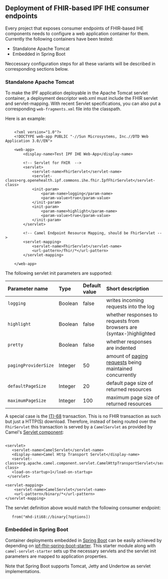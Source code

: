 
## Deployment of FHIR-based IPF IHE consumer endpoints

Every project that exposes consumer endpoints of FHIR-based IHE components needs to configure a web application
container for them. Currently the following containers have been tested:

* Standalone Apache Tomcat
* Embedded in Spring Boot

Neccessary configuration steps for all these variants will be described in corresponding sections below.

### Standalone Apache Tomcat

To make the IPF application deployable in the Apache Tomcat servlet container, a deployment descriptor web.xml
must include the FHIR servlet and servlet-mapping. With recent Servlet specifications, you can also put
a corresponding `web-fragments.xml` file into the classpath.

Here is an example:

```

    <?xml version="1.0"?>
    <!DOCTYPE web-app PUBLIC "-//Sun Microsystems, Inc.//DTD Web Application 3.0//EN">

    <web-app>
        <display-name>Test IPF IHE Web-App</display-name>

        <!-- Servlet for FHIR  -->
        <servlet>
            <servlet-name>FhirServlet</servlet-name>
            <servlet-class>org.openehealth.ipf.commons.ihe.fhir.IpfFhirServlet</servlet-class>
            <init-param>
                <param-name>logging</param-name>
                <param-value>true</param-value>
            </init-param>
            <init-param>
                <param-name>highlight</param-name>
                <param-value>true</param-value>
            </init-param>
        </servlet>
    
        <!-- Camel Endpoint Resource Mapping, should be FhirServlet -->
        <servlet-mapping>
            <servlet-name>FhirServlet</servlet-name>
            <url-pattern>/fhir/*</url-pattern>
        </servlet-mapping>
    
    </web-app>

```


The following servlet init parameters are supported:

| Parameter name       | Type       | Default value | Short description                                                                    |
|:---------------------|:-----------|:--------------|:-------------------------------------------------------------------------------------|
| `logging`            | Boolean    | false         | writes incoming requests into the log
| `highlight`          | Boolean    | false         | whether responses to requests from browsers are (syntax-)highlighted
| `pretty`             | Boolean    | false         | whether responses are indented
| `pagingProviderSize` | Integer    | 50            | amount of [paging requests] being maintained concurrently
| `defaultPageSize`    | Integer    | 20            | default page size of returned resources
| `maximumPageSize`    | Integer    | 100           | maximum page size of returned resources


A special case is the [ITI-68](../ipf-platform-camel-ihe-fhir-mhd/iti68.html) transaction. This is no FHIR
transaction as such but just a HTTP(S) download. Therefore, instead of being routed over the `FhirServlet`
this transaction is served by a `CamelServlet` as provided by Camel's [Servlet component](https://camel.apache.org/servlet.html):

```

<servlet>
   <servlet-name>CamelServlet</servlet-name>
   <display-name>Camel Http Transport Servlet</display-name>
   <servlet-class>org.apache.camel.component.servlet.CamelHttpTransportServlet</servlet-class>
   <load-on-startup>1</load-on-startup>
 </servlet>

<servlet-mapping>
    <servlet-name>CamelServlet</servlet-name>
    <url-pattern>/binary/*</url-pattern>
</servlet-mapping>

```

The servlet definition above would match the following consumer endpoint:

```
   from("mhd-iti68://binary[?options])
```



### Embedded in Spring Boot

Container deployments embedded in [Spring Boot](https://docs.spring.io/spring-boot/docs/current/reference/html/howto-embedded-servlet-containers.html)
can be easily achieved by depending on [ipf-fhir-spring-boot-starter](../ipf-fhir-spring-boot-starter/index.html).
This starter module along with `camel-servlet-starter` sets up the necessary servlets and the servlet init parameters are mapped to
application properties.

Note that Spring Boot supports Tomcat, Jetty and Undertow as servlet implementations.


[paging requests]: cachingAndPaging.html